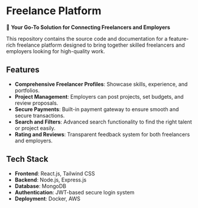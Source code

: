 # **Freelance Platform**  
🚀 **Your Go-To Solution for Connecting Freelancers and Employers**  

This repository contains the source code and documentation for a feature-rich freelance platform designed to bring together skilled freelancers and employers looking for high-quality work.  

## **Features**  
- **Comprehensive Freelancer Profiles**: Showcase skills, experience, and portfolios.  
- **Project Management**: Employers can post projects, set budgets, and review proposals.  
- **Secure Payments**: Built-in payment gateway to ensure smooth and secure transactions.  
- **Search and Filters**: Advanced search functionality to find the right talent or project easily.  
- **Rating and Reviews**: Transparent feedback system for both freelancers and employers.  

## **Tech Stack**  
- **Frontend**: React.js, Tailwind CSS  
- **Backend**: Node.js, Express.js  
- **Database**: MongoDB  
- **Authentication**: JWT-based secure login system  
- **Deployment**: Docker, AWS  
